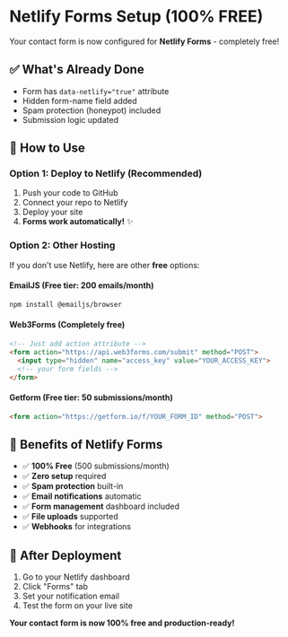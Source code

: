 # Netlify Forms Setup (100% FREE)

Your contact form is now configured for **Netlify Forms** - completely free!

## ✅ What's Already Done
- Form has `data-netlify="true"` attribute
- Hidden form-name field added
- Spam protection (honeypot) included
- Submission logic updated

## 🚀 How to Use

### Option 1: Deploy to Netlify (Recommended)
1. Push your code to GitHub
2. Connect your repo to Netlify
3. Deploy your site
4. **Forms work automatically!** ✨

### Option 2: Other Hosting
If you don't use Netlify, here are other **free** options:

#### **EmailJS (Free tier: 200 emails/month)**
```bash
npm install @emailjs/browser
```

#### **Web3Forms (Completely free)**
```html
<!-- Just add action attribute -->
<form action="https://api.web3forms.com/submit" method="POST">
  <input type="hidden" name="access_key" value="YOUR_ACCESS_KEY">
  <!-- your form fields -->
</form>
```

#### **Getform (Free tier: 50 submissions/month)**
```html
<form action="https://getform.io/f/YOUR_FORM_ID" method="POST">
```

## 🎯 Benefits of Netlify Forms
- ✅ **100% Free** (500 submissions/month)
- ✅ **Zero setup** required
- ✅ **Spam protection** built-in
- ✅ **Email notifications** automatic
- ✅ **Form management** dashboard included
- ✅ **File uploads** supported
- ✅ **Webhooks** for integrations

## 📧 After Deployment
1. Go to your Netlify dashboard
2. Click "Forms" tab
3. Set your notification email
4. Test the form on your live site

**Your contact form is now 100% free and production-ready!**